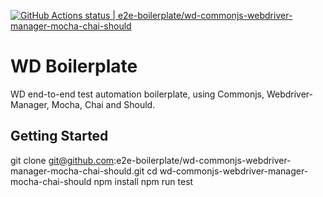 [![GitHub Actions status | e2e-boilerplate/wd-commonjs-webdriver-manager-mocha-chai-should](https://github.com/e2e-boilerplate/wd-commonjs-webdriver-manager-mocha-chai-should/workflows/wd-commonjs-webdriver-manager-mocha-chai-should/badge.svg)](https://github.com/e2e-boilerplate/wd-commonjs-webdriver-manager-mocha-chai-should/actions?workflow=wd-commonjs-webdriver-manager-mocha-chai-should)

# WD Boilerplate

WD end-to-end test automation boilerplate, using Commonjs, Webdriver-Manager, Mocha, Chai and Should.

## Getting Started

git clone git@github.com:e2e-boilerplate/wd-commonjs-webdriver-manager-mocha-chai-should.git
cd wd-commonjs-webdriver-manager-mocha-chai-should
npm install
npm run test
